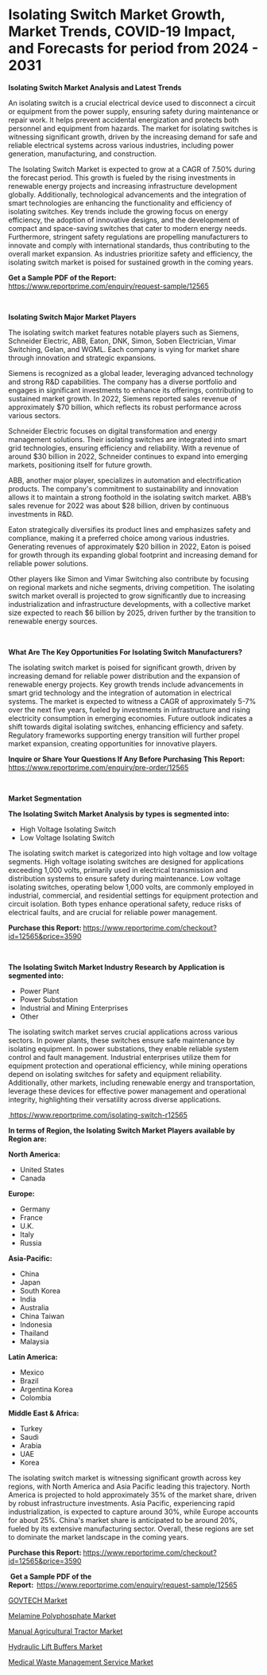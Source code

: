 <p><h1>Isolating Switch Market Growth, Market Trends, COVID-19 Impact, and Forecasts for period from 2024 - 2031</h1></p><p><strong>Isolating Switch Market Analysis and Latest Trends</strong></p>
<p><p>An isolating switch is a crucial electrical device used to disconnect a circuit or equipment from the power supply, ensuring safety during maintenance or repair work. It helps prevent accidental energization and protects both personnel and equipment from hazards. The market for isolating switches is witnessing significant growth, driven by the increasing demand for safe and reliable electrical systems across various industries, including power generation, manufacturing, and construction.</p><p>The Isolating Switch Market is expected to grow at a CAGR of 7.50% during the forecast period. This growth is fueled by the rising investments in renewable energy projects and increasing infrastructure development globally. Additionally, technological advancements and the integration of smart technologies are enhancing the functionality and efficiency of isolating switches. Key trends include the growing focus on energy efficiency, the adoption of innovative designs, and the development of compact and space-saving switches that cater to modern energy needs. Furthermore, stringent safety regulations are propelling manufacturers to innovate and comply with international standards, thus contributing to the overall market expansion. As industries prioritize safety and efficiency, the isolating switch market is poised for sustained growth in the coming years.</p></p>
<p><strong>Get a Sample PDF of the Report:&nbsp;</strong> <a href="https://www.reportprime.com/enquiry/request-sample/12565">https://www.reportprime.com/enquiry/request-sample/12565</a></p>
<p>&nbsp;</p>
<p><strong>Isolating Switch Major Market Players</strong></p>
<p><p>The isolating switch market features notable players such as Siemens, Schneider Electric, ABB, Eaton, DNK, Simon, Soben Electrician, Vimar Switching, Gelan, and WGML. Each company is vying for market share through innovation and strategic expansions.</p><p>Siemens is recognized as a global leader, leveraging advanced technology and strong R&D capabilities. The company has a diverse portfolio and engages in significant investments to enhance its offerings, contributing to sustained market growth. In 2022, Siemens reported sales revenue of approximately $70 billion, which reflects its robust performance across various sectors.</p><p>Schneider Electric focuses on digital transformation and energy management solutions. Their isolating switches are integrated into smart grid technologies, ensuring efficiency and reliability. With a revenue of around $30 billion in 2022, Schneider continues to expand into emerging markets, positioning itself for future growth.</p><p>ABB, another major player, specializes in automation and electrification products. The company's commitment to sustainability and innovation allows it to maintain a strong foothold in the isolating switch market. ABB’s sales revenue for 2022 was about $28 billion, driven by continuous investments in R&D.</p><p>Eaton strategically diversifies its product lines and emphasizes safety and compliance, making it a preferred choice among various industries. Generating revenues of approximately $20 billion in 2022, Eaton is poised for growth through its expanding global footprint and increasing demand for reliable power solutions.</p><p>Other players like Simon and Vimar Switching also contribute by focusing on regional markets and niche segments, driving competition. The isolating switch market overall is projected to grow significantly due to increasing industrialization and infrastructure developments, with a collective market size expected to reach $6 billion by 2025, driven further by the transition to renewable energy sources.</p></p>
<p>&nbsp;</p>
<p><strong>What Are The Key Opportunities For Isolating Switch Manufacturers?</strong></p>
<p><p>The isolating switch market is poised for significant growth, driven by increasing demand for reliable power distribution and the expansion of renewable energy projects. Key growth trends include advancements in smart grid technology and the integration of automation in electrical systems. The market is expected to witness a CAGR of approximately 5-7% over the next five years, fueled by investments in infrastructure and rising electricity consumption in emerging economies. Future outlook indicates a shift towards digital isolating switches, enhancing efficiency and safety. Regulatory frameworks supporting energy transition will further propel market expansion, creating opportunities for innovative players.</p></p>
<p><strong>Inquire or Share Your Questions If Any Before Purchasing This Report:</strong> <a href="https://www.reportprime.com/enquiry/pre-order/12565">https://www.reportprime.com/enquiry/pre-order/12565</a></p>
<p>&nbsp;</p>
<p><strong>Market Segmentation</strong></p>
<p><strong>The Isolating Switch Market Analysis by types is segmented into:</strong></p>
<p><ul><li>High Voltage Isolating Switch</li><li>Low Voltage Isolating Switch</li></ul></p>
<p><p>The isolating switch market is categorized into high voltage and low voltage segments. High voltage isolating switches are designed for applications exceeding 1,000 volts, primarily used in electrical transmission and distribution systems to ensure safety during maintenance. Low voltage isolating switches, operating below 1,000 volts, are commonly employed in industrial, commercial, and residential settings for equipment protection and circuit isolation. Both types enhance operational safety, reduce risks of electrical faults, and are crucial for reliable power management.</p></p>
<p><strong>Purchase this Report:&nbsp;</strong><a href="https://www.reportprime.com/checkout?id=12565&price=3590">https://www.reportprime.com/checkout?id=12565&price=3590</a></p>
<p>&nbsp;</p>
<p><strong>The Isolating Switch Market Industry Research by Application is segmented into:</strong></p>
<p><ul><li>Power Plant</li><li>Power Substation</li><li>Industrial and Mining Enterprises</li><li>Other</li></ul></p>
<p><p>The isolating switch market serves crucial applications across various sectors. In power plants, these switches ensure safe maintenance by isolating equipment. In power substations, they enable reliable system control and fault management. Industrial enterprises utilize them for equipment protection and operational efficiency, while mining operations depend on isolating switches for safety and equipment reliability. Additionally, other markets, including renewable energy and transportation, leverage these devices for effective power management and operational integrity, highlighting their versatility across diverse applications.</p></p>
<p><a href="https://www.reportprime.com/isolating-switch-r12565">&nbsp;https://www.reportprime.com/isolating-switch-r12565</a></p>
<p><strong>In terms of Region, the Isolating Switch Market Players available by Region are:</strong></p>
<p>
    <p> <strong> North America: </strong>
        <ul>
            <li>United States</li>
            <li>Canada</li>
        </ul>
        </p> 
    <p> <strong> Europe: </strong>
        <ul>
            <li>Germany</li>
            <li>France</li>
            <li>U.K.</li>
            <li>Italy</li>
            <li>Russia</li>
        </ul>
        </p> 
    <p> <strong> Asia-Pacific: </strong>
        <ul>
            <li>China</li>
            <li>Japan</li>
            <li>South Korea</li>
            <li>India</li>
            <li>Australia</li>
            <li>China Taiwan</li>
            <li>Indonesia</li>
            <li>Thailand</li>
            <li>Malaysia</li>
        </ul>
        </p> 
    <p> <strong> Latin America: </strong>
        <ul>
            <li>Mexico</li>
            <li>Brazil</li>
            <li>Argentina Korea</li>
            <li>Colombia</li>
        </ul>
        </p> 
    <p> <strong> Middle East & Africa: </strong>
        <ul>
            <li>Turkey</li>
            <li>Saudi</li>
            <li>Arabia</li>
            <li>UAE</li>
            <li>Korea</li>
        </ul>
    </p>
    </p>
<p><p>The isolating switch market is witnessing significant growth across key regions, with North America and Asia Pacific leading this trajectory. North America is projected to hold approximately 35% of the market share, driven by robust infrastructure investments. Asia Pacific, experiencing rapid industrialization, is expected to capture around 30%, while Europe accounts for about 25%. China's market share is anticipated to be around 20%, fueled by its extensive manufacturing sector. Overall, these regions are set to dominate the market landscape in the coming years.</p></p>
<p><strong>Purchase this Report: </strong><a href="https://www.reportprime.com/checkout?id=12565&price=3590">https://www.reportprime.com/checkout?id=12565&price=3590</a></p>
<p>&nbsp;<strong>Get a Sample PDF of the Report:&nbsp;&nbsp;</strong><a href="https://www.reportprime.com/enquiry/request-sample/12565">https://www.reportprime.com/enquiry/request-sample/12565</a></p>
<p><strong></strong></p>
<p><p><a href="https://www.linkedin.com/pulse/global-govtech-market-trends-insights-growth-opportunities-jqu6c?trackingId=W0Mwn%2BNJSr%2BmzqWR3P3cnQ%3D%3D">GOVTECH Market</a></p><p><a href="https://medium.com/@ashrafarfi4_21087/driving-market-forces-in-the-melamine-polyphosphate-market-market-trends-and-future-forecasts-till-7dd24d1bbabb">Melamine Polyphosphate Market</a></p><p><a href="https://issuu.com/reportprime-2/docs/manual-agricultural-tractor-market-_18264ebfa507c1">Manual Agricultural Tractor Market</a></p><p><a href="https://issuu.com/reportprime-2/docs/hydraulic-lift-buffers-market-size-_b24123fbbdb2b4">Hydraulic Lift Buffers Market</a></p><p><a href="https://www.linkedin.com/pulse/medical-waste-management-service-market-size-segmentation-trends-gpnrc?trackingId=YCzZm3wnQhCe0QWO3IEQzA%3D%3D">Medical Waste Management Service Market</a></p></p>